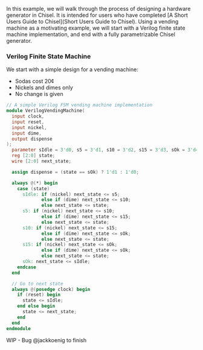 In this example, we will walk through the process of designing a hardware generator in Chisel. It is intended for users who have completed [A Short Users Guide to Chisel](Short Users Guide to Chisel). Using a vending machine as a motivating example, we will start with a Verilog finite state machine implementation, and end with a fully parametrizable Chisel generator.

### Verilog Finite State Machine

We start with a simple design for a vending machine:
* Sodas cost 20¢
* Nickels and dimes only
* No change is given

```verilog
// A simple Verilog FSM vending machine implementation
module VerilogVendingMachine(
  input clock,
  input reset,
  input nickel,
  input dime,
  output dispense
);
  parameter sIdle = 3'd0, s5 = 3'd1, s10 = 3'd2, s15 = 3'd3, sOk = 3'd4;
  reg [2:0] state;
  wire [2:0] next_state;

  assign dispense = (state == sOk) ? 1'd1 : 1'd0;

  always @(*) begin
    case (state)
      sIdle: if (nickel) next_state <= s5;
             else if (dime) next_state <= s10;
             else next_state <= state;
      s5: if (nickel) next_state <= s10;
             else if (dime) next_state <= s15;
             else next_state <= state;
      s10: if (nickel) next_state <= s15;
             else if (dime) next_state <= sOk;
             else next_state <= state;
      s15: if (nickel) next_state <= sOk;
             else if (dime) next_state <= sOk;
             else next_state <= state;
      sOk: next_state <= sIdle;
    endcase
  end

  // Go to next state
  always @(posedge clock) begin
    if (reset) begin
      state <= sIdle;
    end else begin
      state <= next_state;
    end
  end
endmodule
```

WIP - Bug @jackkoenig to finish